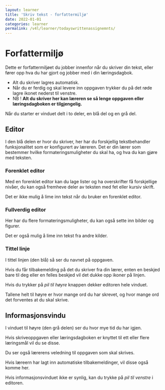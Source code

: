 ```yaml
---
layout: learner
title: 'Skriv tekst - forfattermiljø'
date: 2022-01-01
categories: learner
permalink: /v4l/learner/todayswrittenassignemnts/
---
```


# Forfattermiljø

Dette er forfattermiljøet du jobber innenfor når du skriver din tekst, eller fører opp hva du har gjort og jobber med i din læringsdagbok.

* Alt du skriver lagres automatisk.
* Når du er ferdig og skal levere inn oppgaven trykker du på det røde lagre ikonet nederst til venstre.
* NB ! **Alt du skriver her kan læreren se så lenge oppgaven eller læringsdagboken er tilgjengelig.**

Når du starter er vinduet delt i to deler, en blå del og en grå del.

## Editor

I den blå delen er hvor du skriver, her har du forskjellig tekstbehandler funksjonalitet som er konfigurert av læreren. Det er din lærer som bestemmer hvilke formateringsmuligheter du skal ha, og hva du kan gjøre med teksten.

### Forenklet editor

Med en forenklet editor kan du lage lister og ha overskrifter få forskjellige nivåer, du kan også fremheve deler av teksten med fet eller kursiv skrift.

Det er ikke mulig å lime inn tekst når du bruker en forenklet editor.

### Fullverdig editor

Her har du flere formateringsmuligheter, du kan også sette inn bilder og figurer. 

Det er også mulig å lime inn tekst fra andre kilder.

### Tittel linje

I tittel linjen (den blå) så ser du navnet på oppgaven.

Hvis du får tilbakemelding på det du skriver fra din lærer, enten en beskjed bare til deg eller en felles beskjed vil det dukke opp ikoner på linjen. 

Hvis du trykker på *pil til høyre* knappen dekker editoren hele vinduet.

Tallene helt til høyre er hvor mange ord du har skrevet, og hvor mange ord det forventes at du skal skrive.


## Informasjonsvindu

I vinduet til høyre (den grå delen) ser du hvor mye tid du har igjen.

Hvis skriveoppgaven eller læringsdagboken er knyttet til ett eller flere læringsmål vil du se disse.

Du ser også lærerens veledning til oppgaven som skal skrives.

Hvis læreern har lagt inn automatiske tilbakemeldinger, vil disse også komme her.

Hvis informasjonsvinduet ikke er synlig, kan du trykke på *pil til venstre* i editoren.

